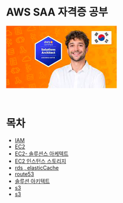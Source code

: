 # AWS SAA 자격증 공부
![img.png](../img/saa.png)

<br>

# 목차

- [IAM]()
- [EC2]()
- [EC2- 솔루션스 아케텍트]()
- [EC2 인스턴스 스토리지]()
- [rds , elasticCache]()
- [route53]()
- [솔루션 아키텍트]()
- [s3]()
- [s3]()
